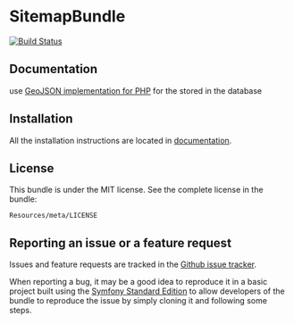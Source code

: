 SitemapBundle
=========
[![Build Status](https://secure.travis-ci.org/4devs/SitemapBundle.png?branch=master)](http://travis-ci.org/4devs/SitemapBundle)

Documentation
-------------

use [GeoJSON implementation for PHP](https://github.com/jmikola/geojson) for the stored in the database

Installation
------------

All the installation instructions are located in [documentation](https://github.com/4devs/SitemapBundle/blob/master/Resources/doc/index.md).

License
-------

This bundle is under the MIT license. See the complete license in the bundle:

    Resources/meta/LICENSE

Reporting an issue or a feature request
---------------------------------------

Issues and feature requests are tracked in the [Github issue tracker](https://github.com/4devs/SitemapBundle/issues).

When reporting a bug, it may be a good idea to reproduce it in a basic project
built using the [Symfony Standard Edition](https://github.com/symfony/symfony-standard)
to allow developers of the bundle to reproduce the issue by simply cloning it
and following some steps.
